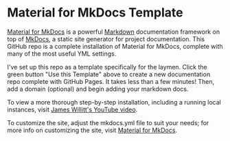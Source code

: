 # Material for MkDocs Template

[Material for MkDocs](https://squidfunk.github.io/mkdocs-material/getting-started/) is a powerful [Markdown](https://www.markdownguide.org) documentation framework on top of [MkDocs](https://www.mkdocs.org), a static site generator for project documentation. This GitHub repo is a complete installation of Material for MkDocs, complete with many of the most useful YML settings.

I've set up this repo as a template specifically for the laymen. Click the green button "Use this Template" above to create a new documentation repo complete with GitHub Pages. It takes less than a few minutes! Then, add a domain (optional) and begin adding your markdown docs.

To view a more thorough step-by-step installation, including a running local instances, visit [James Willitt's YouTube video](https://youtu.be/Q-YA_dA8C20?si=l00iX2nvDRIFSwOb).

To customize the site, adjust the mkdocs.yml file to suit your needs; for more info on customizing the site, visit [Material for MkDocs](https://squidfunk.github.io/mkdocs-material/getting-started/).